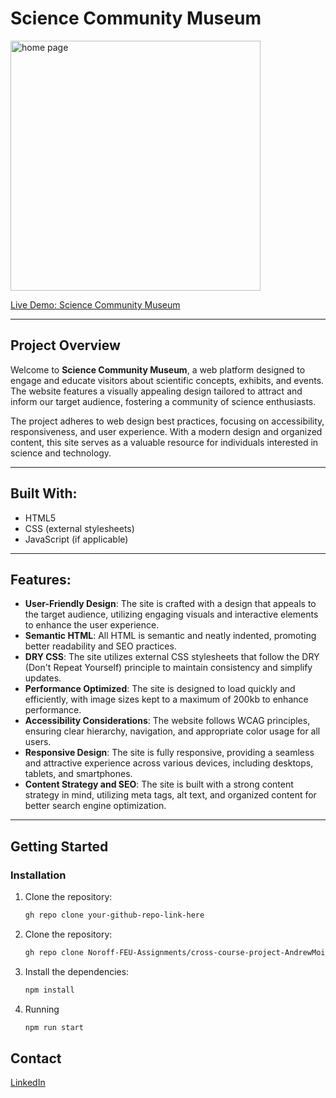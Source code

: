 # Science Community Museum

<p align="left"><img height="400px" src="https://github.com/user-attachments/assets/5a38b5de-8add-4566-8656-dffd41760bc5" alt="home page" /></p>

[Live Demo: Science Community Museum](https://am-csm.netlify.app)

---

## Project Overview

Welcome to **Science Community Museum**, a web platform designed to engage and educate visitors about scientific concepts, exhibits, and events. The website features a visually appealing design tailored to attract and inform our target audience, fostering a community of science enthusiasts.

The project adheres to web design best practices, focusing on accessibility, responsiveness, and user experience. With a modern design and organized content, this site serves as a valuable resource for individuals interested in science and technology.

---

## Built With:

- HTML5
- CSS (external stylesheets)
- JavaScript (if applicable)

---

## Features:

- **User-Friendly Design**: The site is crafted with a design that appeals to the target audience, utilizing engaging visuals and interactive elements to enhance the user experience.
- **Semantic HTML**: All HTML is semantic and neatly indented, promoting better readability and SEO practices.
- **DRY CSS**: The site utilizes external CSS stylesheets that follow the DRY (Don't Repeat Yourself) principle to maintain consistency and simplify updates.
- **Performance Optimized**: The site is designed to load quickly and efficiently, with image sizes kept to a maximum of 200kb to enhance performance.
- **Accessibility Considerations**: The website follows WCAG principles, ensuring clear hierarchy, navigation, and appropriate color usage for all users.
- **Responsive Design**: The site is fully responsive, providing a seamless and attractive experience across various devices, including desktops, tablets, and smartphones.
- **Content Strategy and SEO**: The site is built with a strong content strategy in mind, utilizing meta tags, alt text, and organized content for better search engine optimization.

---

## Getting Started

### Installation

1. Clone the repository:

   ```bash
   gh repo clone your-github-repo-link-here

1. Clone the repository:

   ```bash
   gh repo clone Noroff-FEU-Assignments/cross-course-project-AndrewMoisa

   ```

2. Install the dependencies:

   ```bash
   npm install
   ```

3. Running
    ```bash
    npm run start
    ```

## Contact

[LinkedIn](https://www.linkedin.com/in/andrei-moisa-214b75279/)
